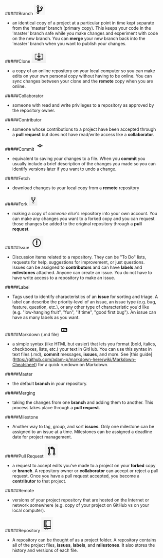 #####Branch ![Branch icon](/assets/images/Branch.gif)
- an identical copy of a project at a particular point in time kept separate from the 'master' branch (primary copy). This keeps your code in the 'master' branch safe while you make changes and experiment with code on the new branch.  You can **merge** your new branch back into the 'master' branch when you want to publish your changes.

#####Clone ![Clone icon](/assets/images/Clone.gif)
- a copy of an online repository on your local computer so you can make edits on your own personal copy without having to be online. You can sync changes between your clone and the **remote** copy when you are online.

#####Collaborator
- someone with read and write privileges to a repository as approved by the repository owner.

#####Contributor
- someone whose contributions to a project have been accepted through a **pull request** but does not have read/write access like a **collaborator**.

#####Commit ![Commit icon](/assets/images/Commit.gif)
- equivalent to saving your changes to a file.  When you **commit** you usually include a brief description of the changes you made so you can identify versions later if you want to undo a change.

#####Fetch
- download changes to your local copy from a **remote** repository

#####Fork ![Fork icon](/assets/images/Fork.gif)
- making a copy of *someone else's* repository into your own account. You can make any changes you want to a forked copy and you can request those changes be added to the original repository through a **pull request**.

#####Issue ![Issue icon](/assets/images/Issue.gif)
- Discussion items related to a repository.  They can be "To Do" lists, requests for help, suggestions for improvement, or just questions.  Issues can be assigned to **contributors** and can have **labels** and **milestones** attached.  Anyone can create an issue.  You do not have to have write access to a repository to make an issue.

#####Label
- Tags used to identify characteristics of an **issue** for sorting and triage.  A label can describe the priority-level of an issue, an issue type (e.g. bug, feature, question, etc.), or any other type of characteristic you'd like (e.g. "low-hanging fruit", "fun", "if time", "good first bug").  An issue can have as many labels as you want.

#####Markdown (.md file) ![Markdown icon](/assets/images/Markdown.gif)
- a simple syntax (like HTML but easier) that lets you format (bold, italics, checkboxes, lists, etc.) your text in GitHub.  You can use this syntax in text files (.md), **commit** messages, **issues**, and more.  See [this guide] (https://github.com/adam-p/markdown-here/wiki/Markdown-Cheatsheet) for a quick rundown on Markdown.

#####Master
- the default **branch** in your repository.

#####Merging
- taking the changes from one **branch** and adding them to another.  This process takes place through a **pull request**.

#####Milestone
- Another way to tag, group, and sort **issues**.  Only one milestone can be assigned to an issue at a time.  Milestones can be assigned a deadline date for project management.

#####Pull Request ![Pull Request icon](/assets/images/PullRequest.gif)
- a request to accept edits you've made to a project on your **forked** copy or **branch**.  A repository owner or **collaborator** can accept or reject a pull request.  Once you have a pull request accepted, you become a **contributor** to that project.

#####Remote
- versions of your project repository that are hosted on the Internet or network somewhere (e.g. copy of your project on GitHub vs on your local computer).

#####Repository ![Repository icon](/assets/images/Repository.gif)
- A repository can be thought of as a project folder. A repository contains all of the project files, **issues**, **labels**, and **milestones**. It also stores the history and versions of each file.
